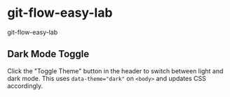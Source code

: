# git-flow-easy-lab
git-flow-easy-lab
## Dark Mode Toggle

Click the "Toggle Theme" button in the header to switch between light and dark mode. This uses `data-theme="dark"` on `<body>` and updates CSS accordingly.
